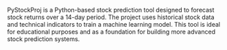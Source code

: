 PyStockProj is a Python-based stock prediction tool designed to forecast stock returns over a 14-day period. The project uses historical stock data and technical indicators to train a machine learning model. This tool is ideal for educational purposes and as a foundation for building more advanced stock prediction systems.
